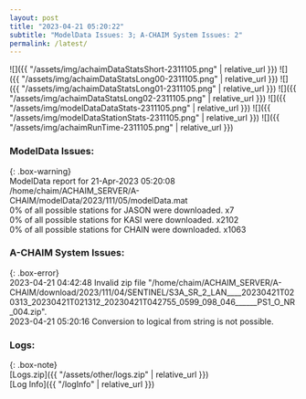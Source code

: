 ```yaml
---
layout: post
title: "2023-04-21 05:20:22"
subtitle: "ModelData Issues: 3; A-CHAIM System Issues: 2"
permalink: /latest/
---
```


![]({{ "/assets/img/achaimDataStatsShort-2311105.png" | relative_url }})
![]({{ "/assets/img/achaimDataStatsLong00-2311105.png" | relative_url }})
![]({{ "/assets/img/achaimDataStatsLong01-2311105.png" | relative_url }})
![]({{ "/assets/img/achaimDataStatsLong02-2311105.png" | relative_url }})
![]({{ "/assets/img/modelDataDataStats-2311105.png" | relative_url }})
![]({{ "/assets/img/modelDataStationStats-2311105.png" | relative_url }})
![]({{ "/assets/img/achaimRunTime-2311105.png" | relative_url }})


### ModelData Issues:  
  
{: .box-warning}  
 ModelData report for 21-Apr-2023 05:20:08   
 /home/chaim/ACHAIM_SERVER/A-CHAIM/modelData/2023/111/05/modelData.mat   
 0% of all possible stations for JASON were downloaded. x7   
 0% of all possible stations for KASI were downloaded. x2102   
 0% of all possible stations for CHAIN were downloaded. x1063   
  
### A-CHAIM System Issues:  
  
{: .box-error}  
2023-04-21 04:42:48 Invalid zip file "/home/chaim/ACHAIM_SERVER/A-CHAIM/download/2023/111/04/SENTINEL/S3A_SR_2_LAN____20230421T020313_20230421T021312_20230421T042755_0599_098_046______PS1_O_NR_004.zip".  
2023-04-21 05:20:16 Conversion to logical from string is not possible.  

### Logs:  
  
{: .box-note}  
[Logs.zip]({{ "/assets/other/logs.zip" | relative_url }})  
[Log Info]({{ "/logInfo" | relative_url }})  
